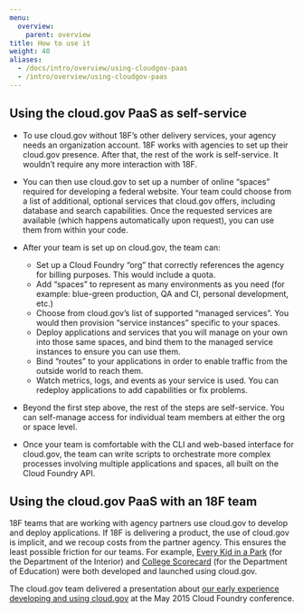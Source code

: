 ```yaml
---
menu:
  overview:
    parent: overview
title: How to use it
weight: 40
aliases:
  - /docs/intro/overview/using-cloudgov-paas
  - /intro/overview/using-cloudgov-paas
---
```


## Using the cloud.gov PaaS as self-service

- To use cloud.gov without 18F’s other delivery services, your agency needs an organization account. 18F works with agencies to set up their cloud.gov presence. After that, the rest of the work is self-service. It wouldn’t require any more interaction with 18F.

- You can then use cloud.gov to set up a number of online “spaces” required for developing a federal website. Your team could choose from a list of additional, optional services that cloud.gov offers, including database and search capabilities. Once the requested services are available (which happens automatically upon request), you can use them from within your code.

- After your team is set up on cloud.gov, the team can:
  - Set up a Cloud Foundry “org” that correctly references the agency for billing purposes. This would include a quota.
  - Add “spaces” to represent as many environments as you need (for example: blue-green production, QA and CI, personal development, etc.)
  - Choose from cloud.gov’s list of supported “managed services”. You would then provision “service instances” specific to your spaces.
  - Deploy applications and services that you will manage on your own into those same spaces, and bind them to the managed service instances to ensure you can use them.
  - Bind “routes” to your applications in order to enable traffic from the outside world to reach them.
  - Watch metrics, logs, and events as your service is used. You can redeploy applications to add capabilities or fix problems.

- Beyond the first step above, the rest of the steps are self-service. You can self-manage access for individual team members at either the org or space level.

- Once your team is comfortable with the CLI and web-based interface for cloud.gov, the team can write scripts to orchestrate more complex processes involving multiple applications and spaces, all built on the Cloud Foundry API.

## Using the cloud.gov PaaS with an 18F team

18F teams that are working with agency partners use cloud.gov to develop and deploy applications. If 18F is delivering a product, the use of cloud.gov is implicit, and we recoup costs from the partner agency. This ensures the least possible friction for our teams. For example, [Every Kid in a Park](https://everykidinapark.gov/) (for the Department of the Interior) and [College Scorecard](https://collegescorecard.ed.gov/) (for the Department of Education) were both developed and launched using cloud.gov.

The cloud.gov team delivered a presentation about [our early experience developing and using cloud.gov](http://www.altoros.com/cflive/gsa-cuts-app-deployment-from-14-months-to-2-3-days-with-cloud-foundry/) at the May 2015 Cloud Foundry conference.
